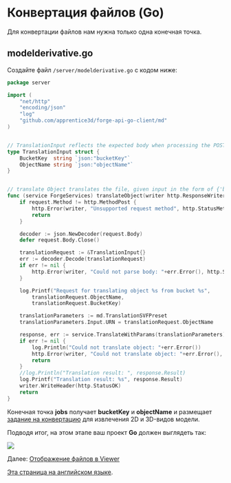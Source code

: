 # Конвертация файлов (Go)

Для конвертации файлов нам нужна только одна конечная точка.

## modelderivative.go

Создайте файл `/server/modelderivative.go` с кодом ниже:

```go
package server

import (
	"net/http"
	"encoding/json"
	"log"
	"github.com/apprentice3d/forge-api-go-client/md"
)


// TranslationInput reflects the expected body when processing the POST request to bucket managing endpoint
type TranslationInput struct {
	BucketKey  string `json:"bucketKey"`
	ObjectName string `json:"objectName"`
}


// translate Object translates the file, given input in the form of {'bucketKey': 'theKey', 'objectName': 'theName'}
func (service ForgeServices) translateObject(writer http.ResponseWriter, request *http.Request) {
	if request.Method != http.MethodPost {
		http.Error(writer, "Unsupported request method", http.StatusMethodNotAllowed)
		return
	}

	decoder := json.NewDecoder(request.Body)
	defer request.Body.Close()

	translationRequest := &TranslationInput{}
	err := decoder.Decode(translationRequest)
	if err != nil {
		http.Error(writer, "Could not parse body: "+err.Error(), http.StatusBadRequest)
	}

	log.Printf("Request for translating object %s from bucket %s",
		translationRequest.ObjectName,
		translationRequest.BucketKey)

	translationParameters := md.TranslationSVFPreset
	translationParameters.Input.URN = translationRequest.ObjectName

	response, err := service.TranslateWithParams(translationParameters)
	if err != nil {
		log.Println("Could not translate object: "+err.Error())
		http.Error(writer, "Could not translate object: "+err.Error(), http.StatusInternalServerError)
		return
	}
	//log.Println("Translation result: ", response.Result)
	log.Printf("Translation result: %s", response.Result)
	writer.WriteHeader(http.StatusOK)
	return
}
```

Конечная точка **jobs** получает **bucketKey** и **objectName** и размещает [задание на конвертацию](https://forge.autodesk.com/en/docs/model-derivative/v2/reference/http/job-POST/) для извлечения 2D и 3D-видов модели.

Подводя итог, на этом этапе ваш проект **Go** должен выглядеть так:

![](_media/go/vs_code_allfiles.png)

Далее: [Отображение файлов в Viewer](viewer/2legged/)

[Эта страница на английском языке](https://learnforgeru.netlify.app/#/modelderivative/translate/go).
